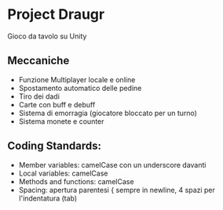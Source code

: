 # Project Draugr
Gioco da tavolo su Unity

## Meccaniche
- Funzione Multiplayer locale e online
- Spostamento automatico delle pedine
- Tiro dei dadi
- Carte con buff e debuff
- Sistema di emorragia (giocatore bloccato per un turno)
- Sistema monete e counter

## Coding Standards:
- Member variables: camelCase con un underscore davanti
- Local variables: camelCase
- Methods and functions: camelCase
- Spacing: apertura parentesi { sempre in newline, 4 spazi per l'indentatura (tab)


